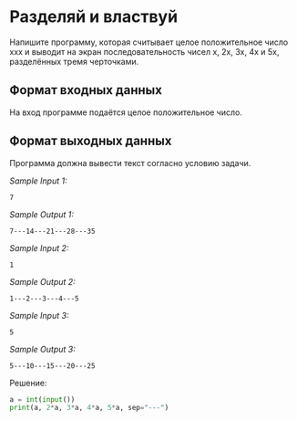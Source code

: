 # Разделяй и властвуй

Напишите программу, которая считывает целое положительное число xxx и выводит на экран последовательность чисел x, 2x, 3x, 4x и 5x, разделённых тремя черточками.

## Формат входных данных
На вход программе подаётся целое положительное число.

## Формат выходных данных
Программа должна вывести текст согласно условию задачи.

*Sample Input 1:*
```
7
```

*Sample Output 1:*
```
7---14---21---28---35
```

*Sample Input 2:*
```
1
```

*Sample Output 2:*
```
1---2---3---4---5
```

*Sample Input 3:*
```
5
```

*Sample Output 3:*
```
5---10---15---20---25
```

Решение:
```python
a = int(input())
print(a, 2*a, 3*a, 4*a, 5*a, sep="---")
```
